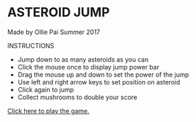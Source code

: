 # ASTEROID JUMP
Made by Ollie Pai
Summer 2017

INSTRUCTIONS
- Jump down to as many asteroids as you can
- Click the mouse once to display jump power bar
- Drag the mouse up and down to set the power of the jump
- Use left and right arrow keys to set position on asteroid
- Click again to jump
- Collect mushrooms to double your score


[Click here to play the game.](AsteroidJump.jar)
